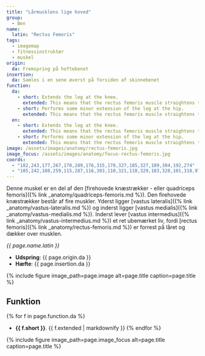 ```yaml
---
title: "Lårmusklens lige hoved"
group:
  - Ben
name:
  latin: "Rectus Femoris"
tags:
  - imagemap
  - fitnessinstruktør
  - muskel
origin: 
  da: Fremspring på hoftebenet
insertion: 
  da: Samles i en sene øverst på forsiden af skinnebenet
function:
  da:
    - short: Extends the leg at the knee.
      extended: This means that the rectus femoris muscle straightens the leg at the knee joint such that there is an increase in the angle between the lower leg and the upper leg.
    - short: Performs some minor extension of the leg at the hip.
      extended: This means that the rectus femoris muscle straightens the hip joint such that there is an increase in the angle between the upper leg and the torso.
  en:
    - short: Extends the leg at the knee.
      extended: This means that the rectus femoris muscle straightens the leg at the knee joint such that there is an increase in the angle between the lower leg and the upper leg.
    - short: Performs some minor extension of the leg at the hip.
      extended: This means that the rectus femoris muscle straightens the hip joint such that there is an increase in the angle between the upper leg and the torso.
image: /assets/images/anatomy/rectus-femoris.jpg
image_focus: /assets/images/anatomy/focus-rectus-femoris.jpg
coords:
  - "182,243,177,267,170,289,176,315,178,327,185,327,189,304,192,274"
  - "105,242,108,259,115,287,116,303,110,321,110,329,103,328,101,318,97,306,95,274"
---
```


Denne muskel er en del af den [firehovede knæstrækker - eller quadriceps femoris]({% link _anatomy/quadriceps-femoris.md %}). Den firehovede knæstrækker består af fire muskler. Yderst ligger [vastus lateralis]({% link _anatomy/vastus-lateralis.md %}) og inderst ligger [vastus medialis]({% link _anatomy/vastus-medialis.md %}). Inderst lever [vastus intermedius]({% link _anatomy/vastus-intermedius.md %}) et ret ubemærket liv, fordi [rectus femoris]({% link _anatomy/rectus-femoris.md %}) er forrest på låret og dækker over musklen.

_{{ page.name.latin }}_

- **Udspring**: {{ page.origin.da }}
- **Hæfte**: {{ page.insertion.da }}

{% include figure image_path=page.image alt=page.title caption=page.title %}

## Funktion

{% for f in page.function.da %}
- **{{ f.short }}**.
  {{ f.extended | markdownify }}
{% endfor %}

{% include figure image_path=page.image_focus alt=page.title caption=page.title %}
